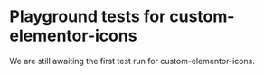 # Playground tests for custom-elementor-icons
We are still awaiting the first test run for custom-elementor-icons.
